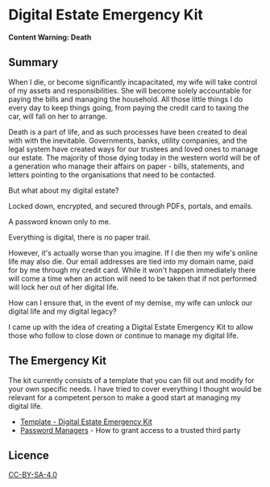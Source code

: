 # Digital Estate Emergency Kit

**Content Warning: Death**

## Summary

When I die, or become significantly incapacitated, my wife will take control of my assets and responsibilities. She will become solely accountable for paying the bills and managing the household. All those little things I do every day to keep things going, from paying the credit card to taxing the car, will fall on her to arrange.

Death is a part of life, and as such processes have been created to deal with with the inevitable. Governments, banks, utility companies, and the legal system have created ways for our trustees and loved ones to manage our estate. The majority of those dying today in the western world will be of a generation who manage their affairs on paper - bills, statements, and letters pointing to the organisations that need to be contacted.

But what about my digital estate?

Locked down, encrypted, and secured through PDFs, portals, and emails.

A password known only to me.

Everything is digital, there is no paper trail.

However, it's actually worse than you imagine. If I die then my wife's online life may also die. Our email addresses are tied into my domain name, paid for by me through my credit card. While it won't happen immediately there will come a time when an action will need to be taken that if not performed will lock her out of her digital life.

How can I ensure that, in the event of my demise, my wife can unlock our digital life and my digital legacy?

I came up with the idea of creating a Digital Estate Emergency Kit to allow those who follow to close down or continue to manage my digital life.

## The Emergency Kit

The kit currently consists of a template that you can fill out and modify for your own specific needs. I have tried to cover everything I thought would be relevant for a competent person to make a good start at managing my digital life.

- [Template - Digital Estate Emergency Kit](https://github.com/danieldurrans/Digital-Estate-Emergency-Kit/blob/main/Template%20-%20Digital%20Estate%20Emergency%20Kit.md)
- [Password Managers](Password%20Managers.md) - How to grant access to a trusted third party

## Licence

[CC-BY-SA-4.0](LICENCE)

